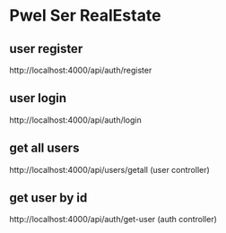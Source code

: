 # Pwel Ser RealEstate

## user register
http://localhost:4000/api/auth/register

## user login
http://localhost:4000/api/auth/login

## get all users
http://localhost:4000/api/users/getall (user controller)

## get user by id
http://localhost:4000/api/auth/get-user  (auth controller)
